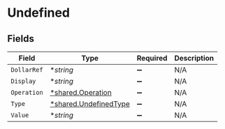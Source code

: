# Undefined


## Fields

| Field                                                                | Type                                                                 | Required                                                             | Description                                                          |
| -------------------------------------------------------------------- | -------------------------------------------------------------------- | -------------------------------------------------------------------- | -------------------------------------------------------------------- |
| `DollarRef`                                                          | **string*                                                            | :heavy_minus_sign:                                                   | N/A                                                                  |
| `Display`                                                            | **string*                                                            | :heavy_minus_sign:                                                   | N/A                                                                  |
| `Operation`                                                          | [*shared.Operation](../../../pkg/models/shared/operation.md)         | :heavy_minus_sign:                                                   | N/A                                                                  |
| `Type`                                                               | [*shared.UndefinedType](../../../pkg/models/shared/undefinedtype.md) | :heavy_minus_sign:                                                   | N/A                                                                  |
| `Value`                                                              | **string*                                                            | :heavy_minus_sign:                                                   | N/A                                                                  |